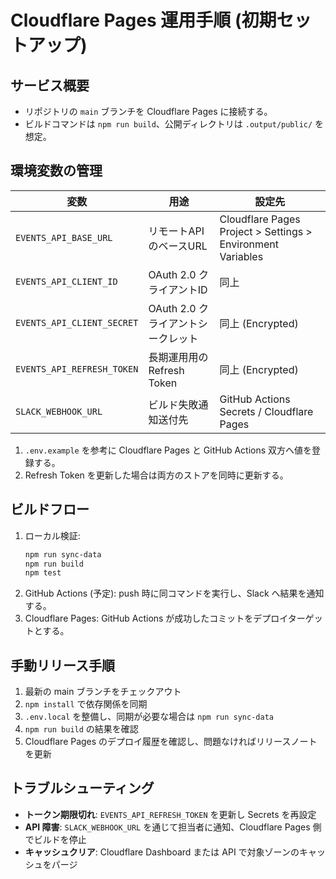 # Cloudflare Pages 運用手順 (初期セットアップ)

## サービス概要
- リポジトリの `main` ブランチを Cloudflare Pages に接続する。
- ビルドコマンドは `npm run build`、公開ディレクトリは `.output/public/` を想定。

## 環境変数の管理
| 変数 | 用途 | 設定先 |
|------|------|--------|
| `EVENTS_API_BASE_URL` | リモートAPIのベースURL | Cloudflare Pages Project > Settings > Environment Variables |
| `EVENTS_API_CLIENT_ID` | OAuth 2.0 クライアントID | 同上 |
| `EVENTS_API_CLIENT_SECRET` | OAuth 2.0 クライアントシークレット | 同上 (Encrypted) |
| `EVENTS_API_REFRESH_TOKEN` | 長期運用用のRefresh Token | 同上 (Encrypted) |
| `SLACK_WEBHOOK_URL` | ビルド失敗通知送付先 | GitHub Actions Secrets / Cloudflare Pages |

1. `.env.example` を参考に Cloudflare Pages と GitHub Actions 双方へ値を登録する。
2. Refresh Token を更新した場合は両方のストアを同時に更新する。

## ビルドフロー
1. ローカル検証:
   ```bash
   npm run sync-data
   npm run build
   npm test
   ```
2. GitHub Actions (予定): push 時に同コマンドを実行し、Slack へ結果を通知する。
3. Cloudflare Pages: GitHub Actions が成功したコミットをデプロイターゲットとする。

## 手動リリース手順
1. 最新の main ブランチをチェックアウト
2. `npm install` で依存関係を同期
3. `.env.local` を整備し、同期が必要な場合は `npm run sync-data`
4. `npm run build` の結果を確認
5. Cloudflare Pages のデプロイ履歴を確認し、問題なければリリースノートを更新

## トラブルシューティング
- **トークン期限切れ**: `EVENTS_API_REFRESH_TOKEN` を更新し Secrets を再設定
- **API 障害**: `SLACK_WEBHOOK_URL` を通じて担当者に通知、Cloudflare Pages 側でビルドを停止
- **キャッシュクリア**: Cloudflare Dashboard または API で対象ゾーンのキャッシュをパージ
